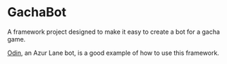 # GachaBot
 
A framework project designed to make it easy to create a bot for a gacha game.

[Odin](), an Azur Lane bot, is a good example of how to use this framework.